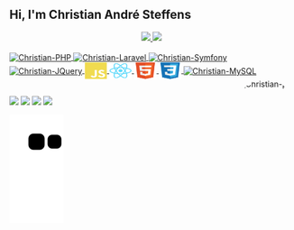 ## Hi, I'm Christian André Steffens
<div align="center">
  <a href="https://github.com/CyberAPOKA">
  <img height="180em" src="https://github-readme-stats.vercel.app/api?username=CyberAPOKA&show_icons=true&theme=dark&include_all_commits=true&count_private=true"/>
  <img height="180em" src="https://github-readme-stats.vercel.app/api/top-langs/?username=CyberAPOKA&layout=compact&langs_count=7&theme=dark"/>
</div>

<div style="display: inline_block"><br>
  <img align="center" alt="Christian-PHP" height="40" width="70"  src="https://cdn.jsdelivr.net/gh/devicons/devicon/icons/php/php-original.svg">
  <img align="center" alt="Christian-Laravel" height="30" width="40" src="https://cdn.jsdelivr.net/gh/devicons/devicon/icons/laravel/laravel-plain.svg">
  <img align="center" alt="Christian-Symfony" height="30" width="40" src="https://cdn.jsdelivr.net/gh/devicons/devicon/icons/symfony/symfony-original.svg">
  <img align="center" alt="Christian-JQuery" height="30" width="40" src="https://cdn.jsdelivr.net/gh/devicons/devicon/icons/jquery/jquery-original.svg">
  <img align="center" alt="Christian-Js" height="30" width="40" src="https://raw.githubusercontent.com/devicons/devicon/master/icons/javascript/javascript-plain.svg">
  <img align="center" alt="Christian-React" height="30" width="40" src="https://raw.githubusercontent.com/devicons/devicon/master/icons/react/react-original.svg">
  <img align="center" alt="Christian-HTML" height="30" width="40" src="https://raw.githubusercontent.com/devicons/devicon/master/icons/html5/html5-original.svg">
  <img align="center" alt="Christian-CSS" height="30" width="40" src="https://raw.githubusercontent.com/devicons/devicon/master/icons/css3/css3-original.svg">
  <img align="center" alt="Christian-MySQL" src="https://img.shields.io/badge/MySQL-00000F?style=for-the-badge&logo=mysql&logoColor=white">
  <img align="right" alt="Christian-pic" height="150" style="border-radius:50px;"
       src="https://user-images.githubusercontent.com/77864655/161680200-5129e9de-8883-43d5-8bb2-8dbc989aa7d9.png">
</div>

##
  
<div> 
  <a href="https://instagram.com/christian.heartbreak" target="_blank"><img src="https://img.shields.io/badge/-Instagram-%23E4405F?style=for-the-badge&logo=instagram&logoColor=white" target="_blank"></a>
  <a href = "mailto:oficialsteffens@hotmail.com"><img src="https://img.shields.io/badge/-Gmail-%23333?style=for-the-badge&logo=gmail&logoColor=white" target="_blank"></a>
  <a href="https://www.linkedin.com/in/christiansteffens/" target="_blank"><img src="https://img.shields.io/badge/-LinkedIn-%230077B5?style=for-the-badge&logo=linkedin&logoColor=white" target="_blank"></a> 
   <a href="https://twitter.com/ChristianHe4rt" target="_blank"><img src="https://img.shields.io/badge/Twitter-1DA1F2?style=for-the-badge&logo=twitter&logoColor=white" target="_blank"></a> 
 
 ![Snake animation](https://github.com/cyberapoka/cyberapoka/blob/output/github-contribution-grid-snake.svg)
</div>
